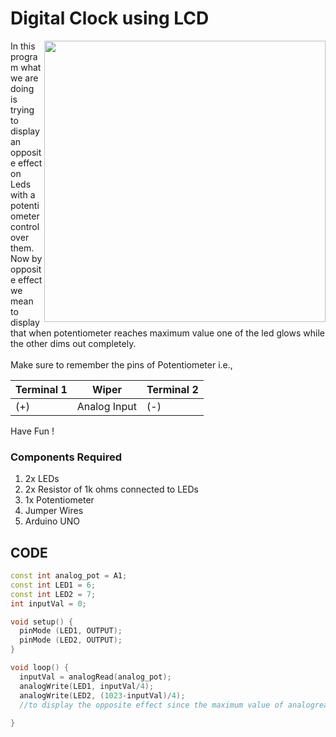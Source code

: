 <h1>Digital Clock using LCD</h1>

<div>
    <img width=450 align=right src="https://github.com/Curovearth/Dive-into-Electronics/blob/main/Basics%202/04-Potentiometer%20control%20of%202%20Leds/potentiometer%20control.png">
    <p>In this program what we are doing is trying to display an opposite effect on Leds with a potentiometer control over them. Now by opposite effect we mean to display that when potentiometer reaches maximum value one of the led glows while the other dims out completely.<br><br>
        Make sure to remember the pins of Potentiometer i.e.,</p>
</div>       
 
 
| Terminal 1 | Wiper | Terminal 2 |
| --- | --- | --- |
| (+) | Analog Input | (-) |
      
Have Fun !

<div>
  <h3>Components Required</h3>
  <ol>
    <li>2x LEDs</li>
    <li>2x Resistor of 1k ohms connected to LEDs</li>
    <li>1x Potentiometer</li>
    <li>Jumper Wires</li>
    <li>Arduino UNO</li>
  </ol>
    
</div>


  
## CODE
```C++
const int analog_pot = A1;
const int LED1 = 6;
const int LED2 = 7;
int inputVal = 0;

void setup() {
  pinMode (LED1, OUTPUT);
  pinMode (LED2, OUTPUT);
}

void loop() {
  inputVal = analogRead(analog_pot);
  analogWrite(LED1, inputVal/4);
  analogWrite(LED2, (1023-inputVal)/4);		
  //to display the opposite effect since the maximum value of analogread reaches 1023
  
}

```
